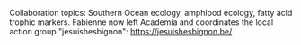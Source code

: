 ﻿---
# Display name
name: Fabienne Nyssen
# Username (this should match the folder name)
authors:
- dauby-patrick

# Is this the primary user of the site?
superuser: false

# Role/position
role: 

# Organizations/Affiliations
organizations:
- name: ex-University of Liège (Belgium)
  url: "https://www.researchgate.net/profile/Fabienne_Nyssen"

# Short bio (displayed in user profile at end of posts)
bio: ex-ULiège (BE) 

# Organizational groups that you belong to (for People widget)
#   Set this to `[]` or comment out if you are not using People widget.
user_groups:
- Collaborators
---
Collaboration topics: Southern Ocean ecology, amphipod ecology, fatty acid trophic markers. Fabienne now left Academia and coordinates the local action group "jesuishesbignon": https://jesuishesbignon.be/
